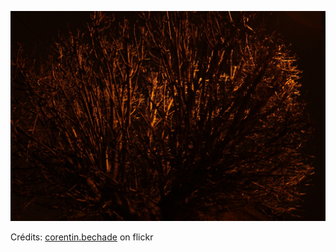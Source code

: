 ![Line](/images/2022-06-10.jpg)

Crédits: [corentin.bechade](https://www.flickr.com/people/34848975@N04/) on flickr